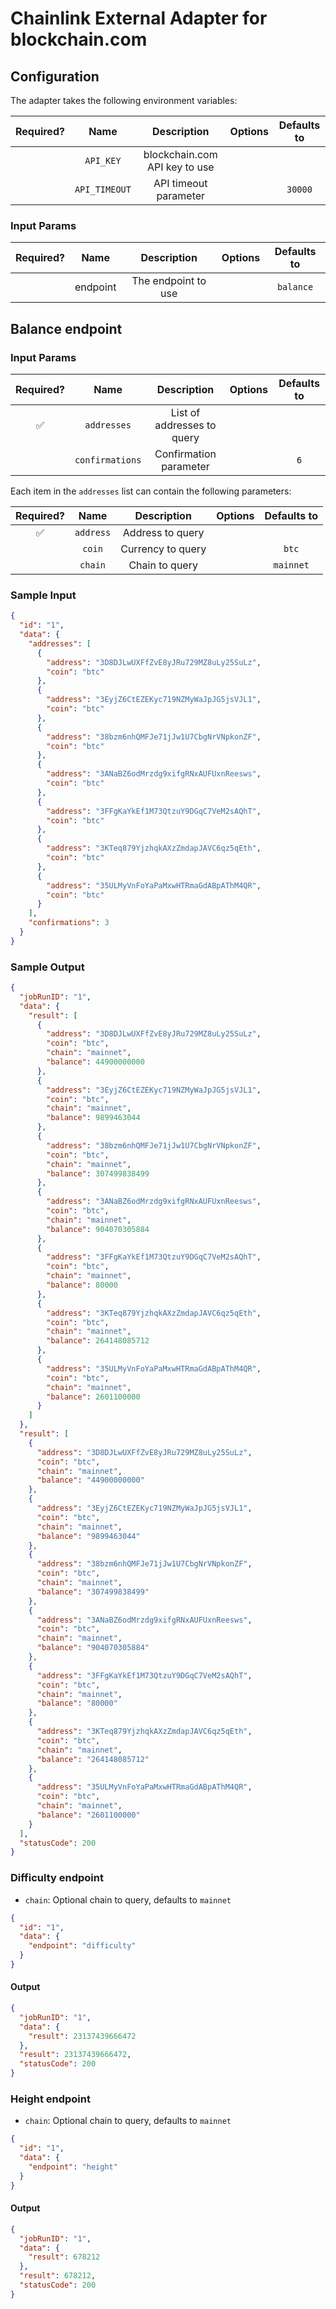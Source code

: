 # Chainlink External Adapter for blockchain.com

## Configuration

The adapter takes the following environment variables:

| Required? |     Name      |          Description          | Options | Defaults to |
| :-------: | :-----------: | :---------------------------: | :-----: | :---------: |
|           |   `API_KEY`   | blockchain.com API key to use |         |             |
|           | `API_TIMEOUT` |     API timeout parameter     |         |   `30000`   |

### Input Params

| Required? |   Name   |     Description     | Options | Defaults to |
| :-------: | :------: | :-----------------: | :-----: | :---------: |
|           | endpoint | The endpoint to use |         |  `balance`  |

## Balance endpoint

### Input Params

| Required? |      Name       |        Description         | Options | Defaults to |
| :-------: | :-------------: | :------------------------: | :-----: | :---------: |
|    ✅     |   `addresses`   | List of addresses to query |         |             |
|           | `confirmations` |   Confirmation parameter   |         |     `6`     |

Each item in the `addresses` list can contain the following parameters:

| Required? |   Name    |    Description    | Options | Defaults to |
| :-------: | :-------: | :---------------: | :-----: | :---------: |
|    ✅     | `address` | Address to query  |         |             |
|           |  `coin`   | Currency to query |         |    `btc`    |
|           |  `chain`  |  Chain to query   |         |  `mainnet`  |

### Sample Input

```json
{
  "id": "1",
  "data": {
    "addresses": [
      {
        "address": "3D8DJLwUXFfZvE8yJRu729MZ8uLy25SuLz",
        "coin": "btc"
      },
      {
        "address": "3EyjZ6CtEZEKyc719NZMyWaJpJG5jsVJL1",
        "coin": "btc"
      },
      {
        "address": "38bzm6nhQMFJe71jJw1U7CbgNrVNpkonZF",
        "coin": "btc"
      },
      {
        "address": "3ANaBZ6odMrzdg9xifgRNxAUFUxnReesws",
        "coin": "btc"
      },
      {
        "address": "3FFgKaYkEf1M73QtzuY9DGqC7VeM2sAQhT",
        "coin": "btc"
      },
      {
        "address": "3KTeq879YjzhqkAXzZmdapJAVC6qz5qEth",
        "coin": "btc"
      },
      {
        "address": "35ULMyVnFoYaPaMxwHTRmaGdABpAThM4QR",
        "coin": "btc"
      }
    ],
    "confirmations": 3
  }
}
```

### Sample Output

```json
{
  "jobRunID": "1",
  "data": {
    "result": [
      {
        "address": "3D8DJLwUXFfZvE8yJRu729MZ8uLy25SuLz",
        "coin": "btc",
        "chain": "mainnet",
        "balance": 44900000000
      },
      {
        "address": "3EyjZ6CtEZEKyc719NZMyWaJpJG5jsVJL1",
        "coin": "btc",
        "chain": "mainnet",
        "balance": 9899463044
      },
      {
        "address": "38bzm6nhQMFJe71jJw1U7CbgNrVNpkonZF",
        "coin": "btc",
        "chain": "mainnet",
        "balance": 307499838499
      },
      {
        "address": "3ANaBZ6odMrzdg9xifgRNxAUFUxnReesws",
        "coin": "btc",
        "chain": "mainnet",
        "balance": 904070305884
      },
      {
        "address": "3FFgKaYkEf1M73QtzuY9DGqC7VeM2sAQhT",
        "coin": "btc",
        "chain": "mainnet",
        "balance": 80000
      },
      {
        "address": "3KTeq879YjzhqkAXzZmdapJAVC6qz5qEth",
        "coin": "btc",
        "chain": "mainnet",
        "balance": 264148085712
      },
      {
        "address": "35ULMyVnFoYaPaMxwHTRmaGdABpAThM4QR",
        "coin": "btc",
        "chain": "mainnet",
        "balance": 2601100000
      }
    ]
  },
  "result": [
    {
      "address": "3D8DJLwUXFfZvE8yJRu729MZ8uLy25SuLz",
      "coin": "btc",
      "chain": "mainnet",
      "balance": "44900000000"
    },
    {
      "address": "3EyjZ6CtEZEKyc719NZMyWaJpJG5jsVJL1",
      "coin": "btc",
      "chain": "mainnet",
      "balance": "9899463044"
    },
    {
      "address": "38bzm6nhQMFJe71jJw1U7CbgNrVNpkonZF",
      "coin": "btc",
      "chain": "mainnet",
      "balance": "307499838499"
    },
    {
      "address": "3ANaBZ6odMrzdg9xifgRNxAUFUxnReesws",
      "coin": "btc",
      "chain": "mainnet",
      "balance": "904070305884"
    },
    {
      "address": "3FFgKaYkEf1M73QtzuY9DGqC7VeM2sAQhT",
      "coin": "btc",
      "chain": "mainnet",
      "balance": "80000"
    },
    {
      "address": "3KTeq879YjzhqkAXzZmdapJAVC6qz5qEth",
      "coin": "btc",
      "chain": "mainnet",
      "balance": "264148085712"
    },
    {
      "address": "35ULMyVnFoYaPaMxwHTRmaGdABpAThM4QR",
      "coin": "btc",
      "chain": "mainnet",
      "balance": "2601100000"
    }
  ],
  "statusCode": 200
}
```

### Difficulty endpoint

- `chain`: Optional chain to query, defaults to `mainnet`

```json
{
  "id": "1",
  "data": {
    "endpoint": "difficulty"
  }
}
```

#### Output

```json
{
  "jobRunID": "1",
  "data": {
    "result": 23137439666472
  },
  "result": 23137439666472,
  "statusCode": 200
}
```

### Height endpoint

- `chain`: Optional chain to query, defaults to `mainnet`

```json
{
  "id": "1",
  "data": {
    "endpoint": "height"
  }
}
```

#### Output

```json
{
  "jobRunID": "1",
  "data": {
    "result": 678212
  },
  "result": 678212,
  "statusCode": 200
}
```

